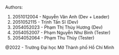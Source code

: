 Authors:
1. 2051012004 - Nguyễn Vân Anh (Dev + Leader)
2. 2051052115 - Trịnh Tấn Sĩ (Dev)
3. 2054052023 - Phạm Thị Thùy Hương (Dev)
4. 2054052007 - Phạm Nguyễn Như Bình (Tester)
5. 2054052064 - Phạm Thu Thủy (Tester)

@2022 - Trường Đại học Mở Thành phố Hồ Chí Minh
